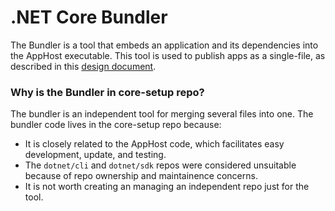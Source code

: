 .NET Core Bundler
===================================

The Bundler is a tool that embeds an application and its dependencies into the AppHost executable. This tool is used to publish apps as a single-file, as described in this [design document](https://github.com/dotnet/designs/blob/master/accepted/single-file/design.md).

### Why is the Bundler in core-setup repo?

The bundler is an independent tool for merging several files into one. 
The bundler code lives in the core-setup repo because:
* It is closely related to the AppHost code, which facilitates easy development, update, and testing.
* The `dotnet/cli` and `dotnet/sdk` repos were considered unsuitable because of repo ownership and maintainence concerns.
* It is not worth creating an managing an independent repo just for the tool. 
